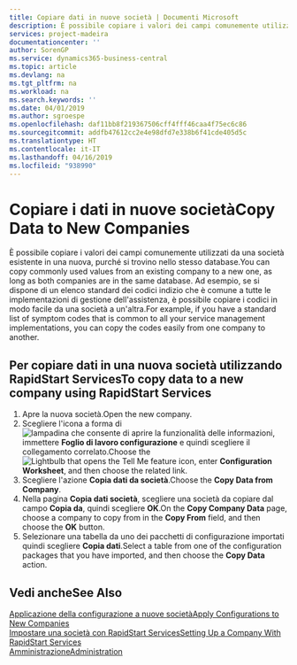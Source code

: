 ```yaml
---
title: Copiare dati in nuove società | Documenti Microsoft
description: È possibile copiare i valori dei campi comunemente utilizzati da una società esistente in una nuova, purché si trovino nello stesso database. Ad esempio, se si dispone di un elenco standard dei codici indizio che è comune a tutte le implementazioni di gestione dell'assistenza, è possibile copiare i codici in modo facile da una società a un'altra.
services: project-madeira
documentationcenter: ''
author: SorenGP
ms.service: dynamics365-business-central
ms.topic: article
ms.devlang: na
ms.tgt_pltfrm: na
ms.workload: na
ms.search.keywords: ''
ms.date: 04/01/2019
ms.author: sgroespe
ms.openlocfilehash: daf11bb8f219367506cff4fff46caa4f75ec6c86
ms.sourcegitcommit: addfb47612cc2e4e98dfd7e338b6f41cde405d5c
ms.translationtype: HT
ms.contentlocale: it-IT
ms.lasthandoff: 04/16/2019
ms.locfileid: "938990"
---
```

# <a name="copy-data-to-new-companies"></a><span data-ttu-id="cecf2-104">Copiare i dati in nuove società</span><span class="sxs-lookup"><span data-stu-id="cecf2-104">Copy Data to New Companies</span></span>
<span data-ttu-id="cecf2-105">È possibile copiare i valori dei campi comunemente utilizzati da una società esistente in una nuova, purché si trovino nello stesso database.</span><span class="sxs-lookup"><span data-stu-id="cecf2-105">You can copy commonly used values from an existing company to a new one, as long as both companies are in the same database.</span></span> <span data-ttu-id="cecf2-106">Ad esempio, se si dispone di un elenco standard dei codici indizio che è comune a tutte le implementazioni di gestione dell'assistenza, è possibile copiare i codici in modo facile da una società a un'altra.</span><span class="sxs-lookup"><span data-stu-id="cecf2-106">For example, if you have a standard list of symptom codes that is common to all your service management implementations, you can copy the codes easily from one company to another.</span></span>  

## <a name="to-copy-data-to-a-new-company-using-rapidstart-services"></a><span data-ttu-id="cecf2-107">Per copiare dati in una nuova società utilizzando RapidStart Services</span><span class="sxs-lookup"><span data-stu-id="cecf2-107">To copy data to a new company using RapidStart Services</span></span>  
1. <span data-ttu-id="cecf2-108">Apre la nuova società.</span><span class="sxs-lookup"><span data-stu-id="cecf2-108">Open the new company.</span></span>  
2. <span data-ttu-id="cecf2-109">Scegliere l'icona a forma di ![lampadina che consente di aprire la funzionalità delle informazioni](media/ui-search/search_small.png "Informazioni sull'operazione che si desidera eseguire"), immettere **Foglio di lavoro configurazione** e quindi scegliere il collegamento correlato.</span><span class="sxs-lookup"><span data-stu-id="cecf2-109">Choose the ![Lightbulb that opens the Tell Me feature](media/ui-search/search_small.png "Tell me what you want to do") icon, enter **Configuration Worksheet**, and then choose the related link.</span></span>  
3. <span data-ttu-id="cecf2-110">Scegliere l'azione **Copia dati da società**.</span><span class="sxs-lookup"><span data-stu-id="cecf2-110">Choose the **Copy Data from Company**.</span></span>  
4. <span data-ttu-id="cecf2-111">Nella pagina **Copia dati società**, scegliere una società da copiare dal campo **Copia da**, quindi scegliere **OK**.</span><span class="sxs-lookup"><span data-stu-id="cecf2-111">On the **Copy Company Data** page, choose a company to copy from in the **Copy From** field, and then choose the **OK** button.</span></span>  
5. <span data-ttu-id="cecf2-112">Selezionare una tabella da uno dei pacchetti di configurazione importati quindi scegliere **Copia dati**.</span><span class="sxs-lookup"><span data-stu-id="cecf2-112">Select a table from one of the configuration packages that you have imported, and then choose the **Copy Data** action.</span></span>

## <a name="see-also"></a><span data-ttu-id="cecf2-113">Vedi anche</span><span class="sxs-lookup"><span data-stu-id="cecf2-113">See Also</span></span>
[<span data-ttu-id="cecf2-114">Applicazione della configurazione a nuove società</span><span class="sxs-lookup"><span data-stu-id="cecf2-114">Apply Configurations to New Companies</span></span>](admin-apply-configuration-to-new-companies.md)  
[<span data-ttu-id="cecf2-115">Impostare una società con RapidStart Services</span><span class="sxs-lookup"><span data-stu-id="cecf2-115">Setting Up a Company With RapidStart Services</span></span>](admin-set-up-a-company-with-rapidstart.md)  
[<span data-ttu-id="cecf2-116">Amministrazione</span><span class="sxs-lookup"><span data-stu-id="cecf2-116">Administration</span></span>](admin-setup-and-administration.md)
